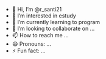 - 👋 Hi, I’m @r_santi21
- 👀 I’m interested in estudy
- 🌱 I’m currently learning to program
- 💞️ I’m looking to collaborate on ...
- 📫 How to reach me ...
- 😄 Pronouns: ...
- ⚡ Fun fact: ...

<!---
samnti21/samnti21 is a ✨ special ✨ repository because its `README.md` (this file) appears on your GitHub profile.
You can click the Preview link to take a look at your changes.
--->
